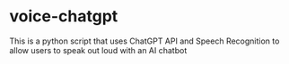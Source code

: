 # voice-chatgpt
This is a python script that uses ChatGPT API and Speech Recognition to allow users to speak out loud with an AI chatbot
